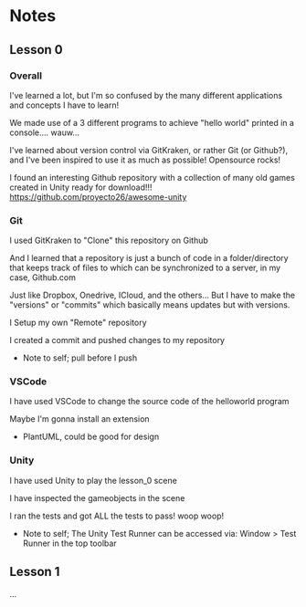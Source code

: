 # Notes

## Lesson 0

### Overall

I've learned a lot, but I'm so confused by the many different applications and concepts I have to learn!

We made use of a 3 different programs to achieve "hello world" printed in a console.... wauw...

I've learned about version control via GitKraken, or rather Git (or Github?), and I've been inspired to use it as much as possible! Opensource rocks!

I found an interesting Github repository with a collection of many old games created in Unity ready for download!!! https://github.com/proyecto26/awesome-unity 


### Git

I used GitKraken to "Clone" this repository on Github

And I learned that a repository is just a bunch of code in a folder/directory that keeps track of files to which can be synchronized to a server, in my case, Github.com

Just like Dropbox, Onedrive, ICloud, and the others... But I have to make the "versions" or "commits" which basically means updates but with versions.


I Setup my own "Remote" repository

I created a commit and pushed changes to my repository

* Note to self; pull before I push


### VSCode

I have used VSCode to change the source code of the helloworld program


Maybe I'm gonna install an extension

 * PlantUML, could be good for design



### Unity

I have used Unity to play the lesson_0 scene

I have inspected the gameobjects in the scene

I ran the tests and got ALL the tests to pass! woop woop!

* Note to self; The Unity Test Runner can be accessed via: Window > Test Runner in the top toolbar



## Lesson 1

...
